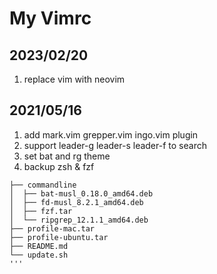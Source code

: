 # My Vimrc

## 2023/02/20
1. replace vim with neovim

## 2021/05/16
1. add mark.vim grepper.vim ingo.vim plugin
2. support leader-g leader-s leader-f to search
3. set bat and rg theme
4. backup zsh & fzf

```
├── commandline
│  ├── bat-musl_0.18.0_amd64.deb
│  ├── fd-musl_8.2.1_amd64.deb
│  ├── fzf.tar
│  └── ripgrep_12.1.1_amd64.deb
├── profile-mac.tar
├── profile-ubuntu.tar
├── README.md
└── update.sh
'''
